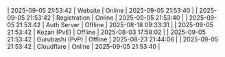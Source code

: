 | 2025-09-05 21:53:42 | Website | Online | 2025-09-05 21:53:40 |
| 2025-09-05 21:53:42 | Registration | Online | 2025-09-05 21:53:40 |
| 2025-09-05 21:53:42 | Auth Server | Offline | 2025-08-18 09:33:31 |
| 2025-09-05 21:53:42 | Kezan (PvE) | Offline | 2025-08-03 17:58:02 |
| 2025-09-05 21:53:42 | Gurubashi (PvP) | Offline | 2025-08-23 21:44:06 |
| 2025-09-05 21:53:42 | Cloudflare | Online | 2025-09-05 21:53:40 |
